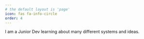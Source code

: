 ```yaml
---
# the default layout is 'page'
icon: fas fa-info-circle
order: 4
---
```


I am a Junior Dev learning about many different systems and ideas.

